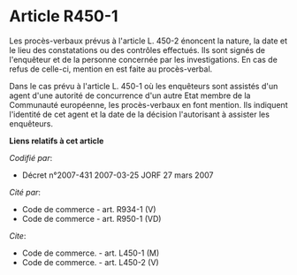 # Article R450-1

Les procès-verbaux prévus à l'article L. 450-2 énoncent la nature, la date et le lieu des constatations ou des contrôles
effectués. Ils sont signés de l'enquêteur et de la personne concernée par les investigations. En cas de refus de celle-ci,
mention en est faite au procès-verbal.

Dans le cas prévu à l'article L. 450-1 où les enquêteurs sont assistés d'un agent d'une autorité de concurrence d'un autre
Etat membre de la Communauté européenne, les procès-verbaux en font mention. Ils indiquent l'identité de cet agent et la date
de la décision l'autorisant à assister les enquêteurs.

**Liens relatifs à cet article**

_Codifié par_:

  - Décret n°2007-431 2007-03-25 JORF 27 mars 2007

_Cité par_:

  - Code de commerce - art. R934-1 (V)
  - Code de commerce - art. R950-1 (VD)

_Cite_:

  - Code de commerce. - art. L450-1 (M)
  - Code de commerce. - art. L450-2 (V)
